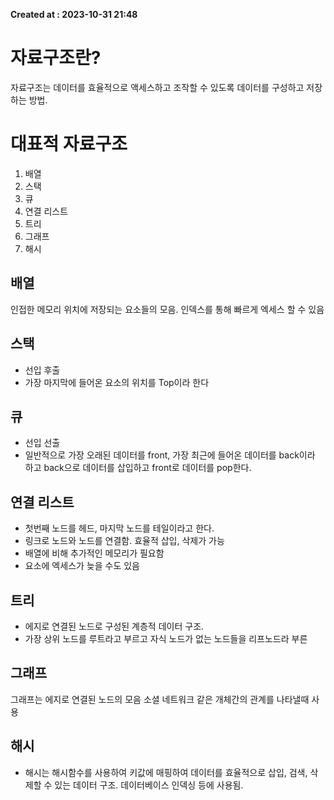 **Created at : 2023-10-31 21:48**
# 자료구조란?
자료구조는 데이터를 효율적으로 액세스하고 조작할 수 있도록 데이터를 구성하고 저장하는 방법.
# 대표적 자료구조
1. 배열
2. 스택
3. 큐
4. 연결 리스트
5. 트리
6. 그래프
7. 해시
## 배열
인접한 메모리 위치에 저장되는 요소들의 모음. 인덱스를 통해 빠르게 엑세스 할 수 있음
## 스택
- 선입 후출
- 가장 마지막에 들어온 요소의 위치를 Top이라 한다
## 큐
- 선입 선출
- 일반적으로 가장 오래된 데이터를 front, 가장 최근에 들어온 데이터를 back이라 하고 back으로 데이터를 삽입하고 front로 데이터를 pop한다.
## 연결 리스트
- 첫번째 노드를 헤드, 마지막 노드를 테일이라고 한다.
- 링크로 노드와 노드를 연결함. 효율적 삽입, 삭제가 가능
- 배열에 비해 추가적인 메모리가 필요함
- 요소에 엑세스가 늦을 수도 있음
## 트리
- 에지로 연결된 노드로 구성된 계층적 데이터 구조. 
- 가장 상위 노드를 루트라고 부르고 자식 노드가 없는 노드들을 리프노드라 부른
## 그래프
그래프는 에지로 연결된 노드의 모음 소셜 네트워크 같은 개체간의 관계를 나타낼때 사용
## 해시
- 해시는 해시함수를 사용하여 키값에 매핑하여 데이터를 효율적으로 삽입, 검색, 삭제할 수 있는 데이터 구조. 데이터베이스 인덱싱 등에 사용됨.